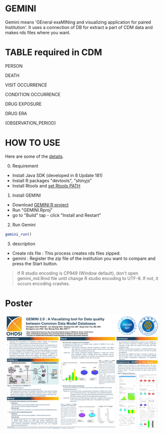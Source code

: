 # GEMINI

Gemini means 'GEneral exaMINing and visualizing application for paired Institution'.
It uses a connection of DB for extract a part of CDM data and makes rds files where you want.

# TABLE required in CDM

PERSON

DEATH

VISIT OCCURRENCE

CONDITION OCCURRENCE

DRUG EXPOSURE

DRUG ERA

(OBSERVATION_PERIOD)

# HOW TO USE
Here are some of the [details](how_to_use.md).

0. Requirement

* Install Java SDK (developed in 8 Update 181)
* Install R packages "devtools", "shinyjs"
* Install Rtools and [set Rtools PATH](https://www.biostat.wisc.edu/~kbroman/Rintro/Rwinpack.html)

1. Install GEMINI
- Download [GEMINI R project](https://github.com/ABMI/GEMINI/archive/g_temp.zip)
- Run "GEMINI.Rproj"
- go to "Build" tap - click "Install and Restart"

2. Run Gemini

````R
gemini_run()
````

3. description
- Create rds file : This process creates rds files zipped.
- gemini : Register the zip file of the institution you want to compare and press the Start button.


> If R studio encoding is CP949 (Window default), don't open gemini_md.Rmd file until change R studio encoding to UTF-8. If not, it occurs encoding crashes.

# Poster
![Poster](/OHDSI_GEMINI_poster.png)
